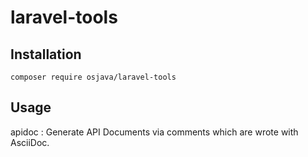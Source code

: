# laravel-tools

## Installation

```shell script
composer require osjava/laravel-tools
```

## Usage

apidoc
: Generate API Documents via comments which are wrote with AsciiDoc.